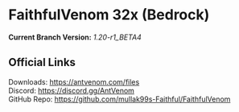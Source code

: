 # FaithfulVenom 32x (Bedrock)

**Current Branch Version:** _1.20-r1_BETA4_  

## Official Links

Downloads: https://antvenom.com/files  
Discord: https://discord.gg/AntVenom  
GitHub Repo: https://github.com/mullak99s-Faithful/FaithfulVenom  
